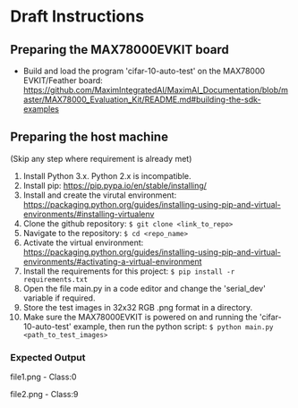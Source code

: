 # Draft Instructions

## Preparing the MAX78000EVKIT board
* Build and load the program 'cifar-10-auto-test' on the MAX78000 EVKIT/Feather board: https://github.com/MaximIntegratedAI/MaximAI_Documentation/blob/master/MAX78000_Evaluation_Kit/README.md#building-the-sdk-examples


## Preparing the host machine
(Skip any step where requirement is already met)
1. Install Python 3.x. Python 2.x is incompatible.
2. Install pip: https://pip.pypa.io/en/stable/installing/
3. Install and create the virutal environment: https://packaging.python.org/guides/installing-using-pip-and-virtual-environments/#installing-virtualenv
4. Clone the github repository: `$ git clone <link_to_repo>`
5. Navigate to the repository: `$ cd <repo_name>`
6. Activate the virtual environment: https://packaging.python.org/guides/installing-using-pip-and-virtual-environments/#activating-a-virtual-environment
7. Install the requirements for this project: `$ pip install -r requirements.txt`
8. Open the file main.py in a code editor and change the 'serial_dev' variable if required.
8. Store the test images in 32x32 RGB .png format in a directory.
9. Make sure the MAX78000EVKIT is powered on and running the 'cifar-10-auto-test' example, then run the python script: `$ python main.py <path_to_test_images>`

### Expected Output
file1.png - Class:0

file2.png - Class:9